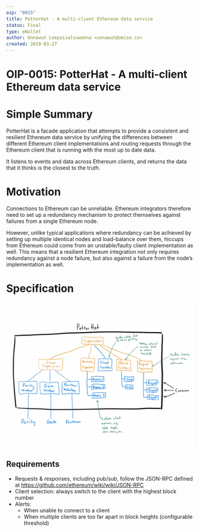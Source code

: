 ```yaml
---
oip: "0015"
title: PotterHat - A multi-client Ethereum data service
status: Final
type: eWallet
author: Unnawut Leepaisalsuwanna <unnawut@omise.co>
created: 2019-03-27
---
```


# OIP-0015: PotterHat - A multi-client Ethereum data service

# Simple Summary

PotterHat is a facade application that attempts to provide a consistent and resilient Ethereum data service by unifying the differences between different Ethereum client implementations and routing requests through the Ethereum client that is running with the most up to date data.

It listens to events and data across Ethereum clients, and returns the data that it thinks is the closest to the truth.

# Motivation

Connections to Ethereum can be unreliable. Ethereum integrators therefore need to set up a redundancy mechanism to protect themselves against failures from a single Ethereum node.

However, unlike typical applications where redundancy can be achieved by setting up multiple identical nodes and load-balance over them, hiccups from Ethereum could come from an unstable/faulty client implementation as well. This means that a resilient Ethereum integration not only requires redundancy against a node failure, but also against a failure from the node’s implementation as well.

# Specification

![Potterhat System Overview](./assets/0015-potterhat/system-overview.jpg)

## Requirements

- Requests & responses, including pub/sub, follow the JSON-RPC defined at https://github.com/ethereum/wiki/wiki/JSON-RPC
- Client selection: always switch to the client with the highest block number
- Alerts:
  - When unable to connect to a client
  - When multiple clients are too far apart in block heights (configurable threshold)
